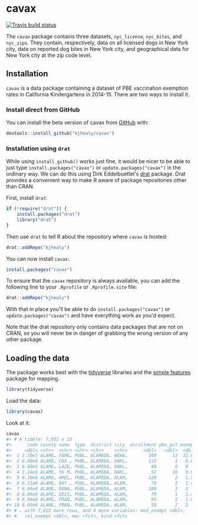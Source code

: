 <!-- README.md is generated from README.Rmd. Please edit that file -->



# cavax

<!-- badges: start -->
[![Travis build status](https://travis-ci.org/kjhealy/cavax.svg?branch=master)](https://travis-ci.org/kjhealy/cavax)
<!-- badges: end -->


The `cavax` package contains three datasets, `nyc_license`, `nyc_bites`, and `nyc_zips`. They contain, respectively, data on all licensed dogs in New York city, data on reported dog bites in New York city, and geographical data for New York city at the zip code level.


## Installation

`cavax` is a data package containing a dataset of PBE vaccination exemption rates in California Kindergartens in 2014-15. There are two ways to install it.

### Install direct from GitHub

You can install the beta version of cavax from [GitHub](https://github.com/kjhealy/cavax) with:

``` r
devtools::install_github("kjhealy/cavax")
```

### Installation using `drat`

While using `install_github()` works just fine, it would be nicer to be able to just type `install.packages("cavax")` or `update.packages("cavax")` in the ordinary way. We can do this using Dirk Eddelbuettel's [drat](http://eddelbuettel.github.io/drat/DratForPackageUsers.html) package. Drat provides a convenient way to make R aware of package repositories other than CRAN.

First, install `drat`:


```r
if (!require("drat")) {
    install.packages("drat")
    library("drat")
}
```

Then use `drat` to tell R about the repository where `cavax` is hosted:


```r
drat::addRepo("kjhealy")
```

You can now install `cavax`:


```r
install.packages("cavax")
```

To ensure that the `cavax` repository is always available, you can add the following line to your `.Rprofile` or `.Rprofile.site` file:


```r
drat::addRepo("kjhealy")
```

With that in place you'll be able to do `install.packages("cavax")` or `update.packages("cavax")` and have everything work as you'd expect. 

Note that the drat repository only contains data packages that are not on CRAN, so you will never be in danger of grabbing the wrong version of any other package.


## Loading the data

The package works best with the [tidyverse](http://tidyverse.org/) libraries and the [simple features](https://r-spatial.github.io/sf/index.html) package for mapping.


```r
library(tidyverse)
```

Load the data:


```r
library(cavax)
```

Look at it:


```r
cavax
#> # A tibble: 7,032 x 13
#>      code county name  type  district city  enrollment pbe_pct exempt
#>     <dbl> <chr>  <chr> <chr> <chr>    <chr>      <dbl>   <dbl>  <dbl>
#>  1 1.10e5 ALAME… FAME… PUBL… ALAMEDA… NEWA…        109      13  12.8 
#>  2 6.00e6 ALAME… COX … PUBL… ALAMEDA… OAKL…        115       1   0.87
#>  3 6.00e6 ALAME… LAZE… PUBL… ALAMEDA… OAKL…         40       0   0   
#>  4 1.24e5 ALAME… YU M… PUBL… ALAMEDA… OAKL…         52      10   9.62
#>  5 6.10e6 ALAME… AMEL… PUBL… ALAMEDA… ALAM…        128       2   1.56
#>  6 6.11e6 ALAME… BAY … PUBL… ALAMEDA… ALAM…         70       1   1.43
#>  7 6.09e6 ALAME… DONA… PUBL… ALAMEDA… ALAM…        100       3   3   
#>  8 6.09e6 ALAME… EDIS… PUBL… ALAMEDA… ALAM…         70       1   1.43
#>  9 6.09e6 ALAME… FRAN… PUBL… ALAMEDA… ALAM…         95       1   1.05
#> 10 6.09e6 ALAME… FRAN… PUBL… ALAMEDA… ALAM…         50       2   2   
#> # … with 7,022 more rows, and 4 more variables: med_exempt <dbl>,
#> #   rel_exempt <dbl>, mwc <fct>, kind <fct>
```
